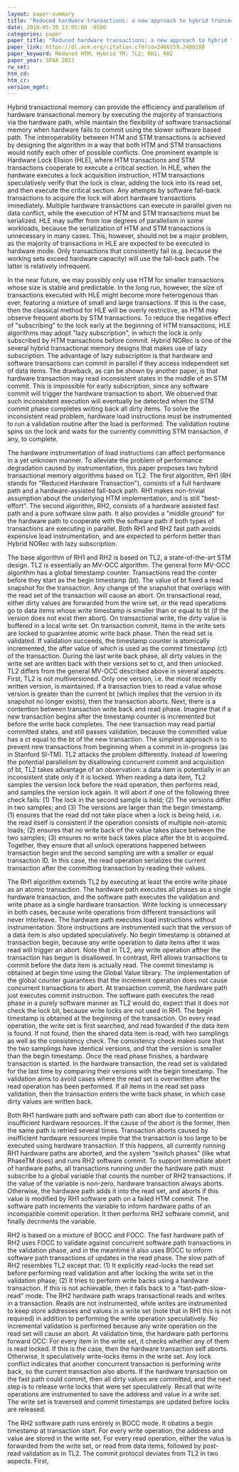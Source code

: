 ```yaml
---
layout: paper-summary
title: "Reduced hardware transactions: a new approach to hybrid transactional memory"
date: 2018-05-30 13:05:00 -0500
categories: paper
paper_title: "Reduced hardware transactions: a new approach to hybrid transactional memory"
paper_link: https://dl.acm.org/citation.cfm?id=2486159.2486188
paper_keyword: Reduced HTM; Hybrid TM; TL2; RH1; RH2
paper_year: SPAA 2013
rw_set: 
htm_cd: 
htm_cr: 
version_mgmt: 
---
```


Hybrid transactional memory can provide the efficiency and parallelism of hardware transactional 
memory by executing the majority of transactions via the hardware path, while maintain the flexibility
of software transactional memory when hardware fails to commit using the slower software based path.
The interoperability between HTM and STM transactions is achieved by designing the algorithm
in a way that both HTM and STM transactions would notify each other of possible conflicts. One
prominent example is Hardware Lock Elision (HLE), where HTM transactions and STM transactions cooperate
to execute a critical section. In HLE, when the hardware executes a lock acquisition instruction, HTM transactions 
speculatively verify that the lock is clear, adding the lock into its read set, and then execute the critical section. 
Any attempts by software fall-back transactions to acquire the lock will abort hardware transactions immediately. 
Multiple hardware transactions can execute in parallel given no data conflict, while the execution of 
HTM and STM transactions must be serialized. HLE may suffer from low degrees of parallelism in some workloads, 
because the serialization of HTM and STM transactions is unnecessary in many cases. This, however, should not
be a major problem, as the majority of transactions in HLE are expected to be executed in hardware mode. 
Only transactions that consistently fail (e.g. because the working sets exceed hardware capacity) will 
use the fall-back path. The latter is relatively infrequent.

In the near future, we may possibly only use HTM for smaller transactions whose size is stable and predictable. 
In the long run, however, the size of transactions executed with HLE might become more heterogenous than 
ever, featuring a mixture of small and large transactions. If this is the case, then the classical method for 
HLE will be overly restrictive, as HTM may observe frequent aborts by STM transactions. To reduce the negative effect
of "subscribing" to the lock early at the beginning of HTM transactions, HLE algorithms may adopt "lazy subscription", 
in which the lock is only subscribed by HTM transactions before commit. Hybrid NORec is one of the several 
hybrid transactional memory designs that makes use of lazy subscription. The advantage of lazy subscription is that
hardware and software transactions can commit in parallel if they access independent set of data items. The drawback,
as can be shown by another paper, is that hardware transaction may read inconsistent states in the middle of an
STM commit. This is impossible for early subscription, since any software commit will trigger the hardware transaction
to abort. We observed that such inconsistent execution will eventually be detected when the STM commit phase completes 
writing back all dirty items. To solve the inconsistent read problem, hardware load instructions must be instrumented 
to run a validation routine after the load is performed. The validation routine spins on the lock and waits for the 
currently committing STM transaction, if any, to complete. 

The hardware instrumentation of load instructions can affect performance in a yet unknown manner. To alleviate the 
problem of performance degradation caused by instrumentation, this paper proposes two hybrid transactional memory 
algorithms based on TL2. The first algorithm, RH1 (RH stands for "Reduced Hardware Transaction"), consists of a full
hardware path and a hardware-assisted fall-back path. RH1 makes non-trivial assumption about the underlying HTM 
implementation, and is still "best-effort". The second algorithm, RH2, consists of a hardware assisted fast path and
a pure software slow path. It also provides a "middle ground" for the hardware path to cooperate with the software 
path if both types of transactions are executing in parallel. Both RH1 and RH2 fast path avoids expensive load instrumentation, 
and are expected to perform better than Hybrid NORec with lazy subscription.

The base algorithm of RH1 and RH2 is based on TL2, a state-of-the-art STM design. TL2 is essentially an MV-OCC algorithm.
The general form MV-OCC algorithm has a global timestamp counter. Transactions read the conter before they start as the 
begin timestamp (bt). The value of bt fixed a read snapshot for the transaction. Any change of the snapshot that overlaps 
with the read set of the transaction will cause an abort. On transactional read, either dirty values are forwarded from the 
wrire set, or the read operations go to data items whose write timestamp is smaller than or equal to bt (if the version
does not exist then abort). On transactional write, the dirty value is buffered in a local write set. On transaction commit,
items in the write sets are locked to guarantee atomic write back phase. Then the read set is validated. If validation
succeeds, the timestamp counter is atomically incremented, the after value of which is used as the commit timestamp (ct) of 
the transaction. During the last write back phase, all dirty values in the write set are written back with their versions set
to ct, and then unlocked. TL2 differs from the general MV-OCC described above in several aspects. First, TL2 is not multiversioned.
Only one version, i.e. the most recently written version, is maintained. If a transaction tries to read a value whose version is 
greater than the current bt (which implies that the version in its snapshot no longer exists), then the transaction aborts.
Next, there is a contention between transaction write back and read phase. Imagine that if a new transaction begins after the 
timestamp counter is incremented but before the write back completes. The new transaction may read partial committed states,
and still passes validation, because the committed value has a ct equal to the bt of the new transaction. The simplest approach is to
prevent new transactions from beginning when a commit in in-progress (as in Stanford SI-TM). TL2 attacks the problem differently.
Instead of lowering the potential parallelism by disallowing concurrent commit and acquisition of bt, TL2 takes advantage of an
observation: a data item is potentially in an inconsistent state only if it is locked. When reading a data item, TL2 samples 
the version lock before the read operation, then performs read, and samples the version lock again. It will abort if one of the 
following three check fails: (1) The lock in the second sample is held; (2) The versions differ in two samples; and (3) The versions are 
larger than the begin timestamp. (1) ensures that the read did not take place when a lock is being held, i.e. the read itself 
is consistent if the operation consists of multiple non-atomic loads; (2) ensures that no write back of the value takes place 
between the two samples; (3) ensures no write back takes place after the bt is acquired. Together, they ensure that all unlock
operations happened between transaction begin and the second sampling are with a smaller or equal transaction ID. In this case,
the read operation serializes the current transaction after the committing transaction by reading their values.

The RH1 algorithm extends TL2 by executing at least the entire write phase as an atomic transaction. The hardware path
executes all phases as a single hardware transaction, and the software path executes the validation and write phase as 
a single hardware transaction. Write locking is unnecessary in both cases, because write operations from different transactions 
will never interleave. The hardware path executes load instructions without instrumentation. Store instructions are instrumented 
such that the version of a data item is also updated speculatively. No begin timestamp is obtained at transaction begin, because
any write operation to data items after it was read will trigger an abort. Note that in TL2, any write operation afther the 
transaction has begun is disallowed. In contrast, RH1 allows transactions to commit before the data item is actually read. 
The commit timestamp is obtained at begin time using the Global Value library. The implementation of the global counter guarantees 
that the increment operation does not cause concurrent transactions to abort. At transaction commit, the hardware path just 
executes commit instruction. The software path executes the read phase in a purely software manner as TL2 would do, expect that
it does not check the lock bit, because write locks are not used in RH1. The begin timestamp is obtained at the beginning of the 
transaction. On every read operation, the write set is first searched, and read fowarded if the data item is found. If not found,
then the shared data item is read, with two samplings as well as the consistency check. The consistency check makes sure that
the two samplings have identical versions, and that the version is smaller than the begin timestamp. Once the read phase
finishes, a hardware transaction is started. In the hardware transaction, the read set is validated for the last time by
comparing their versions with the begin timestamp. The validation aims to avoid cases where the read set is overwritten
after the read operation has been performed. If all items in the read set pass validation, then the transaction enters 
the write back phase, in which case dirty values are written back. 

Both RH1 hardware path and software path can abort due to contention or insufficient hardware resources. If the cause of the 
abort is the former, then the same path is retried several times. Transaction aborts caused by insifficient hardware resources 
implie that the transaction is too large to be executed using hardware transaction. If this happens, all currently running 
RH1 hardware paths are aborted, and the system "switch phases" (like what PhaseTM does) and runs RH2 software commit. To 
support immediate abort of hardware paths, all transactions running under the hardware path must subscribe to a global 
variable that counts the number of RH2 transactions. If the value of the variable is non-zero, hardware transaction always 
aborts. Otherwise, the hardware path adds it into the read set, and aborts if this value is modified by RH1 software path
on a failed HTM commit. The software path increments the variable to inform hardware paths of an incompatible commit
operation. It then performs RH2 software commit, and finally decrments the variable.

RH2 is based on a mixture of BOCC and FOCC. The fast hardware path of RH2 uses FOCC to validate against concurrent software 
path transactions in the validation phase, and in the meantime it also uses BOCC to inform software path transactions of updates
in the read phase. The slow path of RH2 resembles TL2 except that: (1) It explicitly read-locks the 
read set before performing read validation and after locking the write set in the validation phase; (2) It tries to perform 
write backs using a hardware transaction. If this is not achievable, then it falls back to a "fast-path-slow-read" mode.
The RH2 hardware path wraps transactional reads and writes in a transaction. Reads are not instrumented, while writes 
are instrumented to keep store addresses and values in a write set (note that in RH1 this is not required) in addition to
performing the write operation speculatively. No incremental validation is performed because any write operation on the read 
set will cause an abort. At validation time, the hardware path performs forward OCC: For every item in the write set, it 
checks whether any of them is read locked. If this is the case, then the hardware transaction self aborts. Otherwise, it 
speculatively write-locks items in the write set. Any lock conflict indicates that another concurrent transaction is 
performing write back, so the current transaction also aborts. If the hardware transaction on the fast path could commit, 
then all dirty values are committed, and the next step is to release write locks that were set speculatively. Recall that write 
operations are instrumented to save the address and value in a write set. The write set is traversed and commit timestamps 
are updated before locks are released.

The RH2 software path runs entirely in BOCC mode. It obatins a begin timestamp at transaction start. For every write operation,
the address and value are stored in the write set. For every read operation, either the valus is forwarded from the write set,
or read from data items, followed by post-read validation as in TL2. The commit protocol deviates from TL2 in two aspects.
First, 